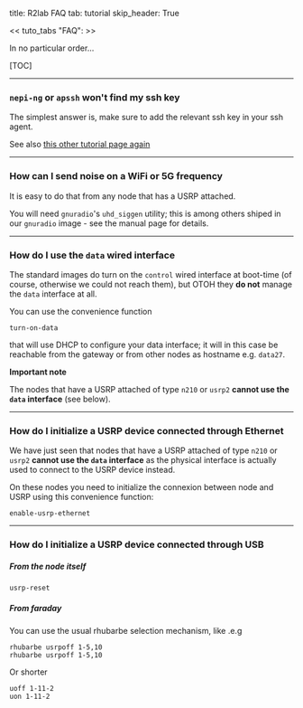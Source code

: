 title: R2lab FAQ
tab: tutorial
skip_header: True


<< tuto_tabs "FAQ": >>


<div id="contents" class="tab-content" markdown="1">

<!------------ INTRO ------------>
<div id="FAQ" class="tab-pane fade show active" markdown="1">

In no particular order...

[TOC]

****

### `nepi-ng` or `apssh` won't find my ssh key

The simplest answer is, make sure to add the relevant ssh key in your ssh agent.

See also [this other tutorial page again](http://localhost:8000/tuto-030-nepi-ng-install.md#SSHAGENT)

****

### How can I send noise on a WiFi or 5G frequency

It is easy to do that from any node that has a USRP attached.

You will need `gnuradio`'s `uhd_siggen` utility; this is among others shiped in
our `gnuradio` image - see the manual page for details.

****

### How do I use the `data` wired interface

The standard images do turn on the `control` wired interface at boot-time (of course, otherwise we could not reach them), but OTOH they **do not** manage the `data` interface at all.

You can use the convenience function

    turn-on-data

that will use DHCP to configure your data interface; it will in this case be reachable from the gateway or from other nodes as hostname e.g. `data27`.

**Important note**

The nodes that have a USRP attached of type `n210` or `usrp2` **cannot use the `data` interface** (see below).

****

### How do I initialize a USRP device connected through Ethernet

We have just seen that nodes that have a USRP attached of type `n210` or `usrp2` **cannot use the `data` interface** as the physical interface is actually used to connect to the USRP device instead.

On these nodes you need to initialize the connexion between node and USRP using this convenience function:

    enable-usrp-ethernet

****

### How do I initialize a USRP device connected through USB

##### From the node itself

    usrp-reset

##### From faraday

You can use the usual rhubarbe selection mechanism, like .e.g

    rhubarbe usrpoff 1-5,10
    rhubarbe usrpoff 1-5,10


Or shorter

    uoff 1-11-2
    uon 1-11-2

</div>
